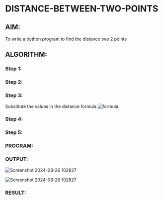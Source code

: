 # DISTANCE-BETWEEN-TWO-POINTS

## AIM:
To write a python program to find the distance two 2 points
## ALGORITHM:
### Step 1: 
### Step 2: 
### Step 3: 
Substitute the values in the distance formula  ![formula](/formula.JPG)
### Step 4: 
### Step 5: 
### PROGRAM:
  


### OUTPUT:

![Screenshot 2024-08-26 102827](https://github.com/user-attachments/assets/cffd976a-15dd-46eb-b0e9-e5500c2f42cc)

![Screenshot 2024-08-26 102827](https://github.com/user-attachments/assets/960d0d65-262c-4047-bed6-efd24de2c75b)


### RESULT:
